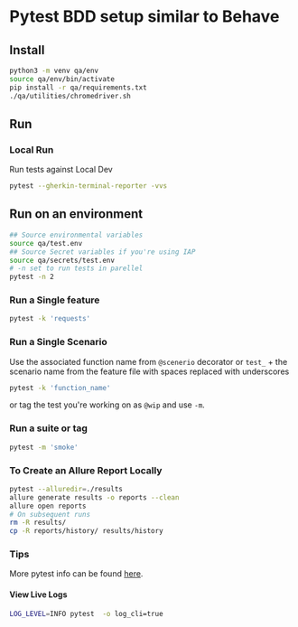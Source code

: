 # Pytest BDD setup similar to Behave

## Install

```bash
python3 -m venv qa/env
source qa/env/bin/activate
pip install -r qa/requirements.txt
./qa/utilities/chromedriver.sh
```

## Run

### Local Run

Run tests against Local Dev

```bash
pytest --gherkin-terminal-reporter -vvs
```

## Run on an environment

```bash
## Source environmental variables
source qa/test.env
## Source Secret variables if you're using IAP
source qa/secrets/test.env
# -n set to run tests in parellel
pytest -n 2
```

### Run a Single feature

```bash
pytest -k 'requests'
```

### Run a Single Scenario

Use the associated function name from `@scenerio` decorator or `test_` + the
scenario name from the feature file with spaces replaced with underscores

```bash
pytest -k 'function_name'
```

or tag the test you're working on as `@wip` and use `-m`.

### Run a suite or tag

```bash
pytest -m 'smoke'
```

### To Create an Allure Report Locally

```bash
pytest --alluredir=./results
allure generate results -o reports --clean
allure open reports
# On subsequent runs
rm -R results/
cp -R reports/history/ results/history
```

### Tips

More pytest info can be found [here](https://docs.pytest.org/en/stable/example/simple.html).

#### View Live Logs

```bash
LOG_LEVEL=INFO pytest  -o log_cli=true
```

